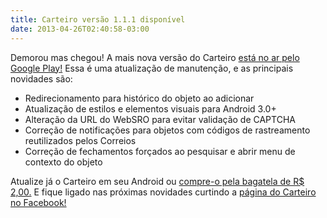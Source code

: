 ```yaml
---
title: Carteiro versão 1.1.1 disponível
date: 2013-04-26T02:40:58-03:00
---
```


Demorou mas chegou! A mais nova versão do Carteiro [está no ar pelo Google Play!](https://play.google.com/store/apps/details?id=com.rbardini.carteiro) Essa é uma atualização de manutenção, e as principais novidades são:

- Redirecionamento para histórico do objeto ao adicionar
- Atualização de estilos e elementos visuais para Android 3.0+
- Alteração da URL do WebSRO para evitar validação de CAPTCHA
- Correção de notificações para objetos com códigos de rastreamento reutilizados pelos Correios
- Correção de fechamentos forçados ao pesquisar e abrir menu de contexto do objeto

Atualize já o Carteiro em seu Android ou [compre-o pela bagatela de R$ 2,00.](https://play.google.com/store/apps/details?id=com.rbardini.carteiro) E fique ligado nas próximas novidades curtindo a [página do Carteiro no Facebook!](https://www.facebook.com/carteiroapp)
